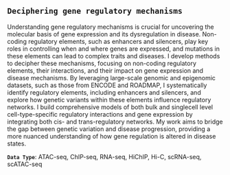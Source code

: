 ## `Deciphering gene regulatory mechanisms`


Understanding gene regulatory mechanisms is crucial for uncovering the molecular basis of gene expression and its dysregulation in disease. Non-coding regulatory elements, such as enhancers and silencers, play key roles in controlling when and where genes are expressed, and mutations in these elements can lead to complex traits and diseases. I develop methods to decipher these mechanisms, focusing on non-coding regulatory elements, their interactions, and their impact on gene expression and disease mechanisms. By leveraging large-scale genomic and epigenomic datasets, such as those from ENCODE and ROADMAP, I systematically identify regulatory elements, including enhancers and silencers, and explore how genetic variants within these elements influence regulatory networks. I build comprehensive models of both bulk and singlecell level cell-type-specific regulatory interactions and gene expression by integrating both cis- and trans-regulatory networks. My work aims to bridge the gap between genetic variation and disease progression, providing a more nuanced understanding of how gene regulation is altered in disease states.


**`Data Type`**: ATAC-seq, ChIP-seq, RNA-seq, HiChIP, Hi-C, scRNA-seq, scATAC-seq 



